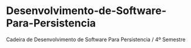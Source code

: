 # Desenvolvimento-de-Software-Para-Persistencia
 Cadeira de Desenvolvimento de Software Para Persistencia / 4º Semestre

